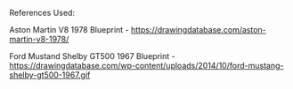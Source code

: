 References Used:

Aston Martin V8 1978 Blueprint - https://drawingdatabase.com/aston-martin-v8-1978/ 

Ford Mustand Shelby GT500 1967 Blueprint - https://drawingdatabase.com/wp-content/uploads/2014/10/ford-mustang-shelby-gt500-1967.gif
